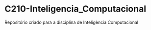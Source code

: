 # C210-Inteligencia_Computacional
Repositório criado para a disciplina de Inteligência Computacional
